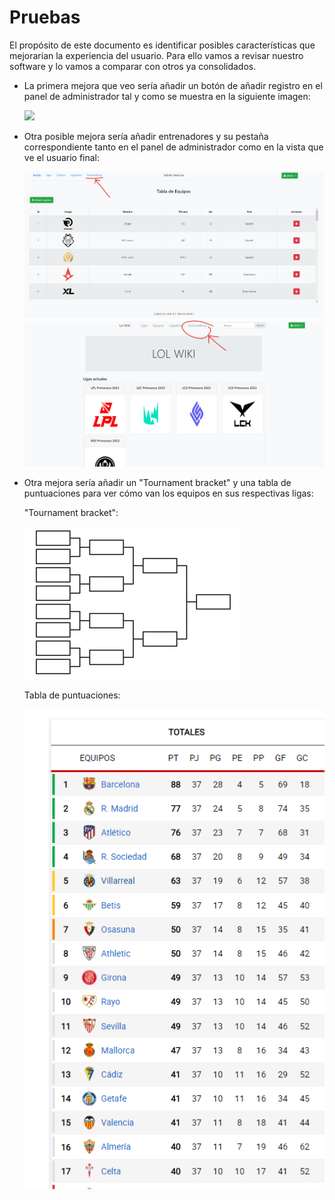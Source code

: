 # Pruebas

El propósito de este documento es identificar posibles características que mejorarían la experiencia del usuario. Para ello vamos a revisar nuestro software y lo vamos a comparar con otros ya consolidados.

- La primera mejora que veo sería añadir un botón de añadir registro en el panel de administrador tal y como se muestra en la siguiente imagen:
  
  ![](https://github.com/KarimElKharrat/integracion-dam/blob/main/docs/doc_images/pruebas/añadirregistro.png)

- Otra posible mejora sería añadir entrenadores y su pestaña correspondiente tanto en el panel de administrador como en la vista que ve el usuario final:
  
  ![](https://github.com/KarimElKharrat/integracion-dam/blob/main/docs/doc_images/pruebas/entrenadores.png)![](https://github.com/KarimElKharrat/integracion-dam/blob/main/docs/doc_images/pruebas/entrenadores2.png)

- Otra mejora sería añadir un "Tournament bracket" y una tabla de puntuaciones para ver cómo van los equipos en sus respectivas ligas:
  
  "Tournament bracket":
  
  ![](https://github.com/KarimElKharrat/integracion-dam/blob/main/docs/doc_images/pruebas/bracket.png)
  
  Tabla de puntuaciones:
  
  ![](https://github.com/KarimElKharrat/integracion-dam/blob/main/docs/doc_images/pruebas/tabla%20de%20puntuaciones%20la%20lig.png)

